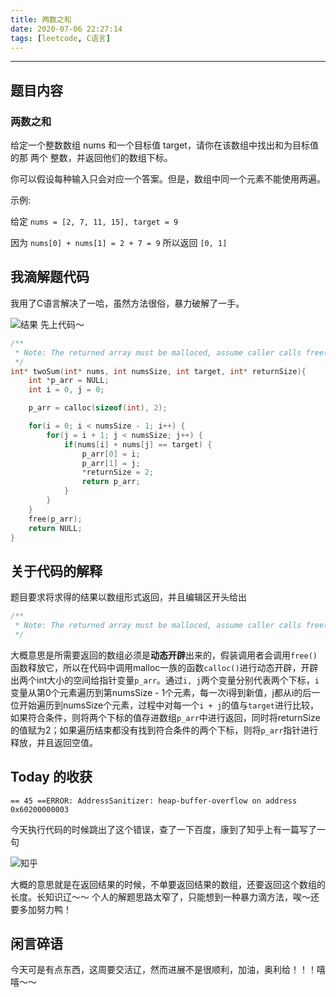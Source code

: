 ```yaml
---
title: 两数之和
date: 2020-07-06 22:27:14
tags: [leetcode, C语言]
---
```


---

## 题目内容

### 两数之和

给定一个整数数组 nums 和一个目标值 target，请你在该数组中找出和为目标值的那 两个 整数，并返回他们的数组下标。

你可以假设每种输入只会对应一个答案。但是，数组中同一个元素不能使用两遍。

 

示例:

给定 `nums = [2, 7, 11, 15], target = 9`

因为 `nums[0] + nums[1] = 2 + 7 = 9`
所以返回 `[0, 1]`

## 我滴解题代码

我用了C语言解决了一哈，虽然方法很俗，暴力破解了一手。

![结果](https://cdn.jsdelivr.net/gh/Creeper-boom/cdn/img/markdown/two_sum_res.png)
先上代码～

``` c
/**
 * Note: The returned array must be malloced, assume caller calls free().
 */
int* twoSum(int* nums, int numsSize, int target, int* returnSize){
    int *p_arr = NULL;
    int i = 0, j = 0;

    p_arr = calloc(sizeof(int), 2);

    for(i = 0; i < numsSize - 1; i++) {
        for(j = i + 1; j < numsSize; j++) {
            if(nums[i] + nums[j] == target) {
                p_arr[0] = i;
                p_arr[1] = j;
                *returnSize = 2;
                return p_arr;
            }
        }
    }
    free(p_arr);
    return NULL;
}
```

## 关于代码的解释

题目要求将求得的结果以数组形式返回，并且编辑区开头给出

``` c
/**
 * Note: The returned array must be malloced, assume caller calls free().
 */
```

大概意思是所需要返回的数组必须是**动态开辟**出来的，假装调用者会调用`free()`函数释放它，所以在代码中调用malloc一族的函数`calloc()`进行动态开辟，开辟出两个int大小的空间给指针变量`p_arr`。通过`i, j`两个变量分别代表两个下标，`i`变量从第0个元素遍历到第numsSize - 1个元素，每一次i得到新值，j都从i的后一位开始遍历到numsSize个元素，过程中对每一个`i + j`的值与`target`进行比较，如果符合条件，则将两个下标的值存进数组`p_arr`中进行返回，同时将returnSize的值赋为2；如果遍历结束都没有找到符合条件的两个下标，则将`p_arr`指针进行释放，并且返回空值。

## Today 的收获
```
== 45 ==ERROR: AddressSanitizer: heap-buffer-overflow on address 0x60200000003
```
今天执行代码的时候跳出了这个错误，查了一下百度，康到了知乎上有一篇写了一句

![知乎](https://cdn.jsdelivr.net/gh/Creeper-boom/cdn/img/markdown/two_sum_zh.png)

大概的意思就是在返回结果的时候，不单要返回结果的数组，还要返回这个数组的长度。长知识辽～～
个人的解题思路太窄了，只能想到一种暴力滴方法，唉～还要多加努力鸭！

## 闲言碎语
今天可是有点东西，这周要交活辽，然而进展不是很顺利，加油，奥利给！！！嘻嘻～～
